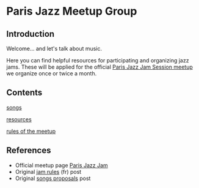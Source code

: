 # Paris Jazz Meetup Group

## Introduction
Welcome... and let's talk about music.

Here you can find helpful resources for participating and organizing jazz jams. These will be applied for the official [Paris Jazz Jam Session meetup](http://www.meetup.com/fr/parisjazz/) we organize once or twice a month.

## Contents
[songs](/songs.md)

[resources](/resources.md)

[rules of the meetup](/rules.md)

## References
* Official meetup page [Paris Jazz Jam](http://www.meetup.com/fr/parisjazz/)
* Original [jam rules](http://www.meetup.com/fr/parisjazz/messages/boards/thread/49210014) (fr) post
* Original [songs proposals](http://www.meetup.com/fr/parisjazz/messages/boards/thread/49210022) post

